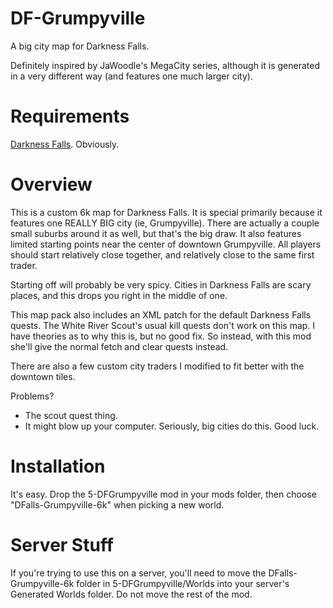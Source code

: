 # DF-Grumpyville
A big city map for Darkness Falls.

Definitely inspired by JaWoodle's MegaCity series, although it is generated in a very different way (and features one much larger city).

# Requirements
[Darkness Falls](https://dev.azure.com/KhaineUK/_git/DarknessFallsA20).  Obviously.

# Overview

This is a custom 6k map for Darkness Falls.  It is special primarily because it features one REALLY BIG city (ie, Grumpyville).  There are actually a couple small suburbs around it as well, but that's the big draw.
It also features limited starting points near the center of downtown Grumpyville.  All players should start relatively close together, and relatively close to the same first trader.

Starting off will probably be very spicy.  Cities in Darkness Falls are scary places, and this drops you right in the middle of one.

This map pack also includes an XML patch for the default Darkness Falls quests.  The White River Scout's usual kill quests don't work on this map.  I have theories as to why this is, but no good fix.  So instead, with this mod she'll give the normal fetch and clear quests instead.

There are also a few custom city traders I modified to fit better with the downtown tiles.

Problems?
- The scout quest thing.
- It might blow up your computer.  Seriously, big cities do this.  Good luck.
  
# Installation
It's easy.  Drop the 5-DFGrumpyville mod in your mods folder, then choose "DFalls-Grumpyville-6k" when picking a new world.

# Server Stuff
If you're trying to use this on a server, you'll need to move the DFalls-Grumpyville-6k folder in 5-DFGrumpyville/Worlds into your server's Generated Worlds folder.  Do not move the rest of the mod.
